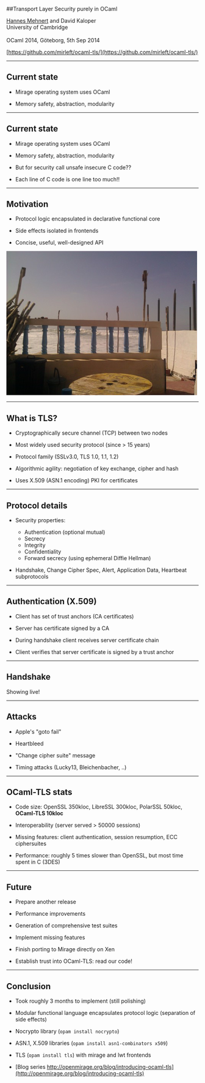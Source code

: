 <!-- .slide: class="title" -->

##Transport Layer Security purely in OCaml

<u>Hannes Mehnert</u> and David Kaloper<br/>
University of Cambridge<br/>
<br/>
OCaml 2014, G&ouml;teborg, 5th Sep 2014

[https://github.com/mirleft/ocaml-tls/](https://github.com/mirleft/ocaml-tls/)<br/>


----

## Current state

+ Mirage operating system uses OCaml

+ Memory safety, abstraction, modularity


----

## Current state

+ Mirage operating system uses OCaml

+ Memory safety, abstraction, modularity

+ But for security call unsafe insecure C code??

+ Each line of C code is one line too much!!


----

## Motivation

+ Protocol logic encapsulated in declarative functional core

+ Side effects isolated in frontends

+ Concise, useful, well-designed API

<p class="stretch center">
  <img src="aftas-mirleft.jpg" />
</p>


----

## What is TLS?

+ Cryptographically secure channel (TCP) between two nodes

+ Most widely used security protocol (since > 15 years)

+ Protocol family (SSLv3.0, TLS 1.0, 1.1, 1.2)

+ Algorithmic agility: negotiation of key exchange, cipher and hash

+ Uses X.509 (ASN.1 encoding) PKI for certificates


----

## Protocol details

+ Security properties:

    + Authentication (optional mutual)
    + Secrecy
    + Integrity
    + Confidentiality
    + Forward secrecy (using ephemeral Diffie Hellman)

+ Handshake, Change Cipher Spec, Alert, Application Data, Heartbeat subprotocols


----

## Authentication (X.509)

+ Client has set of trust anchors (CA certificates)

+ Server has certificate signed by a CA

+ During handshake client receives server certificate chain

+ Client verifies that server certificate is signed by a trust anchor


----

## Handshake

Showing live!


----

## Attacks

+ Apple's "goto fail"

+ Heartbleed

+ "Change cipher suite" message

+ Timing attacks (Lucky13, Bleichenbacher, ..)


----

## OCaml-TLS stats

+ Code size: OpenSSL 350kloc, LibreSSL 300kloc, PolarSSL 50kloc, <b>OCaml-TLS 10kloc</b>

+ Interoperability (server served > 50000 sessions)

+ Missing features: client authentication, session resumption, ECC ciphersuites

+ Performance: roughly 5 times slower than OpenSSL, but most time spent in C (3DES)


----

## Future

+ Prepare another release

+ Performance improvements

+ Generation of comprehensive test suites

+ Implement missing features

+ Finish porting to Mirage directly on Xen

+ Establish trust into OCaml-TLS: read our code!


----

## Conclusion

+ Took roughly 3 months to implement (still polishing)

+ Modular functional language encapsulates protocol logic (separation of side effects)

+ Nocrypto library (`opam install nocrypto`)

+ ASN.1, X.509 libraries (`opam install asn1-combinators x509`)

+ TLS (`opam install tls`) with mirage and lwt frontends

+ [Blog series http://openmirage.org/blog/introducing-ocaml-tls](http://openmirage.org/blog/introducing-ocaml-tls)
